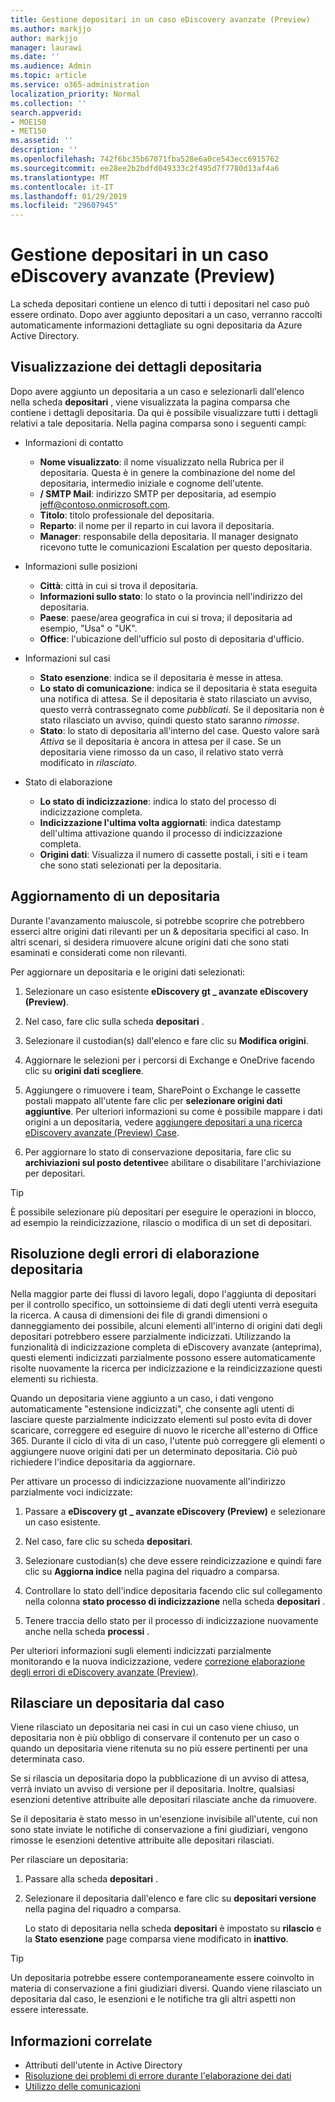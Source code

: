 ```yaml
---
title: Gestione depositari in un caso eDiscovery avanzate (Preview)
ms.author: markjjo
author: markjjo
manager: laurawi
ms.date: ''
ms.audience: Admin
ms.topic: article
ms.service: o365-administration
localization_priority: Normal
ms.collection: ''
search.appverid:
- MOE150
- MET150
ms.assetid: ''
description: ''
ms.openlocfilehash: 742f6bc35b67071fba528e6a0ce543ecc6915762
ms.sourcegitcommit: ee28ee2b2bdfd049333c2f495d7f7780d13af4a6
ms.translationtype: MT
ms.contentlocale: it-IT
ms.lasthandoff: 01/29/2019
ms.locfileid: "29607945"
---
```

# <a name="managing-custodians-in-an-advanced-ediscovery-preview-case"></a>Gestione depositari in un caso eDiscovery avanzate (Preview)

La scheda depositari contiene un elenco di tutti i depositari nel caso può essere ordinato. Dopo aver aggiunto depositari a un caso, verranno raccolti automaticamente informazioni dettagliate su ogni depositaria da Azure Active Directory.

## <a name="viewing-custodian-details"></a>Visualizzazione dei dettagli depositaria

Dopo avere aggiunto un depositaria a un caso e selezionarli dall'elenco nella scheda **depositari** , viene visualizzata la pagina comparsa che contiene i dettagli depositaria. Da qui è possibile visualizzare tutti i dettagli relativi a tale depositaria. Nella pagina comparsa sono i seguenti campi:

- Informazioni di contatto

  - **Nome visualizzato**: il nome visualizzato nella Rubrica per il depositaria. Questa è in genere la combinazione del nome del depositaria, intermedio iniziale e cognome dell'utente.
  - **/ SMTP Mail**: indirizzo SMTP per depositaria, ad esempio jeff@contoso.onmicrosoft.com.  
  - **Titolo**: titolo professionale del depositaria.
  - **Reparto**: il nome per il reparto in cui lavora il depositaria.
  - **Manager**: responsabile della depositaria. Il manager designato ricevono tutte le comunicazioni Escalation per questo depositaria.
  
- Informazioni sulle posizioni

  - **Città**: città in cui si trova il depositaria.
  - **Informazioni sullo stato**: lo stato o la provincia nell'indirizzo del depositaria.
  - **Paese**: paese/area geografica in cui si trova; il depositaria ad esempio, "Usa" o "UK".
  - **Office**: l'ubicazione dell'ufficio sul posto di depositaria d'ufficio.

- Informazioni sul casi

  - **Stato esenzione**: indica se il depositaria è messe in attesa. 
  - **Lo stato di comunicazione**: indica se il depositaria è stata eseguita una notifica di attesa. Se il depositaria è stato rilasciato un avviso, questo verrà contrassegnato come *pubblicati*. Se il depositaria non è stato rilasciato un avviso, quindi questo stato saranno *rimosse*. 
  - **Stato**: lo stato di depositaria all'interno del case. Questo valore sarà *Attiva* se il depositaria è ancora in attesa per il case. Se un depositaria viene rimosso da un caso, il relativo stato verrà modificato in *rilasciato*. 

- Stato di elaborazione

  - **Lo stato di indicizzazione**: indica lo stato del processo di indicizzazione completa.  
  - **Indicizzazione l'ultima volta aggiornati**: indica datestamp dell'ultima attivazione quando il processo di indicizzazione completa.
  - **Origini dati**: Visualizza il numero di cassette postali, i siti e i team che sono stati selezionati per la depositaria.

## <a name="updating-a-custodian"></a>Aggiornamento di un depositaria

Durante l'avanzamento maiuscole, si potrebbe scoprire che potrebbero esserci altre origini dati rilevanti per un & depositaria specifici al caso. In altri scenari, si desidera rimuovere alcune origini dati che sono stati esaminati e considerati come non rilevanti.

Per aggiornare un depositaria e le origini dati selezionati:

1. Selezionare un caso esistente **eDiscovery gt _ avanzate eDiscovery (Preview)**.
  
2. Nel caso, fare clic sulla scheda **depositari** .
  
3. Selezionare il custodian(s) dall'elenco e fare clic su **Modifica origini**.
  
4. Aggiornare le selezioni per i percorsi di Exchange e OneDrive facendo clic su **origini dati scegliere**.
  
5. Aggiungere o rimuovere i team, SharePoint o Exchange le cassette postali mappato all'utente fare clic per **selezionare origini dati aggiuntive**. Per ulteriori informazioni su come è possibile mappare i dati origini a un depositaria, vedere [aggiungere depositari a una ricerca eDiscovery avanzate (Preview) Case](add-custodians-to-case.md).
  
6. Per aggiornare lo stato di conservazione depositaria, fare clic su **archiviazioni sul posto detentive**e abilitare o disabilitare l'archiviazione per depositari.

> [!TIP]
> È possibile selezionare più depositari per eseguire le operazioni in blocco, ad esempio la reindicizzazione, rilascio o modifica di un set di depositari.

## <a name="resolving-custodian-processing-errors"></a>Risoluzione degli errori di elaborazione depositaria

Nella maggior parte dei flussi di lavoro legali, dopo l'aggiunta di depositari per il controllo specifico, un sottoinsieme di dati degli utenti verrà eseguita la ricerca. A causa di dimensioni dei file di grandi dimensioni o danneggiamento dei possibile, alcuni elementi all'interno di origini dati degli depositari potrebbero essere parzialmente indicizzati. Utilizzando la funzionalità di indicizzazione completa di eDiscovery avanzate (anteprima), questi elementi indicizzati parzialmente possono essere automaticamente risolte nuovamente la ricerca per indicizzazione e la reindicizzazione questi elementi su richiesta. 

Quando un depositaria viene aggiunto a un caso, i dati vengono automaticamente "estensione indicizzati", che consente agli utenti di lasciare queste parzialmente indicizzato elementi sul posto evita di dover scaricare, correggere ed eseguire di nuovo le ricerche all'esterno di Office 365. Durante il ciclo di vita di un caso, l'utente può correggere gli elementi o aggiungere nuove origini dati per un determinato depositaria. Ciò può richiedere l'indice depositaria da aggiornare. 

Per attivare un processo di indicizzazione nuovamente all'indirizzo parzialmente voci indicizzate:

1. Passare a **eDiscovery gt _ avanzate eDiscovery (Preview)** e selezionare un caso esistente.

2. Nel caso, fare clic su scheda **depositari**. 

3. Selezionare custodian(s) che deve essere reindicizzazione e quindi fare clic su **Aggiorna indice** nella pagina del riquadro a comparsa.

4. Controllare lo stato dell'indice depositaria facendo clic sul collegamento nella colonna **stato processo di indicizzazione** nella scheda **depositari** .  

5. Tenere traccia dello stato per il processo di indicizzazione nuovamente anche nella scheda **processi** .

Per ulteriori informazioni sugli elementi indicizzati parzialmente monitorando e la nuova indicizzazione, vedere [correzione elaborazione degli errori di eDiscovery avanzate (Preview)](processing-data-for-case.md).

## <a name="releasing-a-custodian-from-a-case"></a>Rilasciare un depositaria dal caso

Viene rilasciato un depositaria nei casi in cui un caso viene chiuso, un depositaria non è più obbligo di conservare il contenuto per un caso o quando un depositaria viene ritenuta su no più essere pertinenti per una determinata caso. 

Se si rilascia un depositaria dopo la pubblicazione di un avviso di attesa, verrà inviato un avviso di versione per il depositaria. Inoltre, qualsiasi esenzioni detentive attribuite alle depositari rilasciate anche da rimuovere.

Se il depositaria è stato messo in un'esenzione invisibile all'utente, cui non sono state inviate le notifiche di conservazione a fini giudiziari, vengono rimosse le esenzioni detentive attribuite alle depositari rilasciati.  

Per rilasciare un depositaria: 

1.  Passare alla scheda **depositari** .

2.  Selezionare il depositaria dall'elenco e fare clic su **depositari versione** nella pagina del riquadro a comparsa.

    Lo stato di depositaria nella scheda **depositari** è impostato su **rilascio** e la **Stato esenzione** page comparsa viene modificato in **inattivo**. 

> [!TIP]
> Un depositaria potrebbe essere contemporaneamente essere coinvolto in materia di conservazione a fini giudiziari diversi. Quando viene rilasciato un depositaria dal caso, le esenzioni e le notifiche tra gli altri aspetti non essere interessate.

## <a name="related-information"></a>Informazioni correlate

 - Attributi dell'utente in Active Directory 
 - [Risoluzione dei problemi di errore durante l'elaborazione dei dati](error-remediation.md) 
 - [Utilizzo delle comunicazioni](managing-custodian-communications.md)
